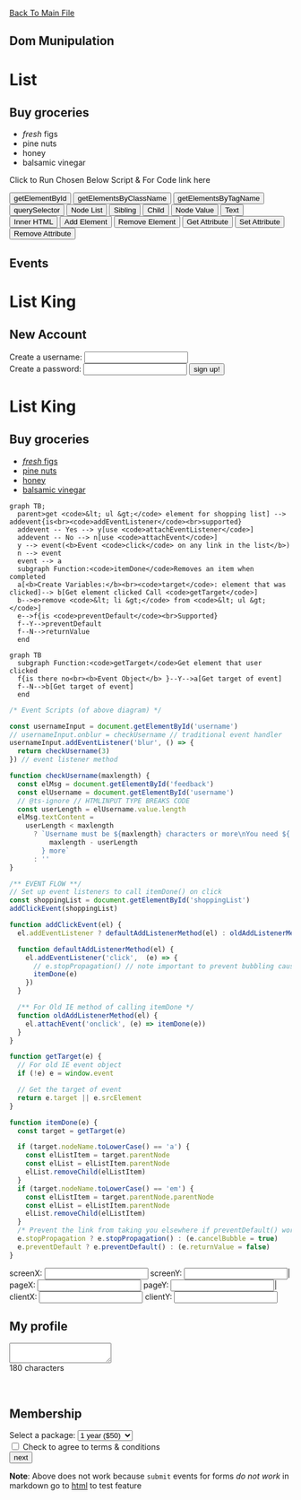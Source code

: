 <link rel="stylesheet" href="CSS/playground.css">
<meta name="viewport" content="width=device-width, initial-scale=1.0">

[Back To Main File](ducket.md)


## Dom Munipulation 

<div id="page">
  <h1 id="header">List</h1>
  <h2>Buy groceries</h2>
  <ul id="todo"><li id="one" class="hot"><em>fresh</em> figs</li><li id="two" class="hot">pine nuts</li><li id="three" class="hot">honey</li><li id="four">balsamic vinegar</li></ul>
  <div id="scriptResults"></div>
</div>

Click to Run Chosen Below Script & For Code link here [<i class="fas fa-external-link-alt"></i>](./scripts/scripts.ts)
<div id='script-buttons' class="buttons is-centered">
  <button class='button is-centered is-warning is-small' onclick='getElementByIdScript()'>getElementById </button>
  <button class='button is-centered is-warning is-small' onclick='getElementsByClassNameScript()'>getElementsByClassName
    </button>
  <button class='button is-centered is-warning is-small' onclick='getElementsByTagNameScript()'>getElementsByTagName </button>
  <button class='button is-centered is-warning is-small' onclick='querySelectorScript()'>querySelector </button>
  <button class='button is-centered is-warning is-small' onclick='nodeListScript()'>Node List </button>
  <button class='button is-centered is-warning is-small' onclick='siblingScript()'>Sibling </button>
  <button class='button is-centered is-warning is-small' onclick='childScript()'>Child </button>
  <button class='button is-centered is-warning is-small' onclick='nodeValueScript()'>Node
    Value </button>
  <button class='button is-centered is-warning is-small' onclick='textScript()'>Text </button>
  <button class='button is-centered is-warning is-small' onclick='innerHtmlScript()'>Inner
    HTML </button>
  <button class='button is-centered is-warning is-small' onclick='addElementScript()'>Add
    Element </button>
  <button class='button is-centered is-warning is-small' onclick='removeElementScript()'>Remove
    Element </button>
  <button class='button is-centered is-warning is-small' onclick='getAttributeScript()'>Get
    Attribute </button>
  <button class='button is-centered is-warning is-small' onclick='setAttributeScript()'>Set
    Attribute </button>
  <button class='button is-centered is-warning is-small' onclick='removeAttributeScript()'>Remove
    Attribute </button>
</div>

## Events 

<div id="page">
  <h1>List King</h1>
  <h2>New Account</h2>
    <form method="post" action="http://www.example.org/register">
      <label for="username">Create a username: </label>
      <input type="text" id="username" />
      <div id="feedback"></div>
      <label for="password">Create a password: </label>
      <input type="password" id="password" />
      <input type="submit" value="sign up!" />
    </form>
</div>

  <div id="page">
    <h1>List King</h1>
    <h2>Buy groceries</h2>
    <ul id="shoppingList">
      <li class="complete"><a href="itemDone.php?id=1"><em>fresh</em> figs</a></li>
      <li class="complete"><a href="itemDone.php?id=2">pine nuts</a></li>
      <li class="complete"><a href="itemDone.php?id=3">honey</a></li>
      <li class="complete"><a href="itemDone.php?id=4">balsamic vinegar</a></li>
    </ul>
  </div>

  </div>


  </div>
</div>

```Mermaid
graph TB;
  parent>get <code>&lt; ul &gt;</code> element for shopping list] --> addevent{is<br><code>addEventListener</code><br>supported}
  addevent -- Yes --> y[use <code>attachEventListener</code>]
  addevent -- No --> n[use <code>attachEvent</code>]
  y --> event(<b>Event <code>click</code> on any link in the list</b>)
  n --> event
  event --> a
  subgraph Function:<code>itemDone</code>Removes an item when completed
  a[<b>Create Variables:</b><br><code>target</code>: element that was clicked]--> b[Get element clicked Call <code>getTarget</code>]
  b-->e>remove <code>&lt; li &gt;</code> from <code>&lt; ul &gt;</code>]
  e-->f{is <code>preventDefault</code><br>Supported}
  f--Y-->preventDefault
  f--N-->returnValue
  end
```
```mermaid
graph TB
  subgraph Function:<code>getTarget</code>Get element that user clicked
  f{is there no<br><b>Event Object</b> }--Y-->a[Get target of event]
  f--N-->b[Get target of event]
  end
```
```ts
/* Event Scripts (of above diagram) */

const usernameInput = document.getElementById('username')
// usernameInput.onblur = checkUsername // traditional event handler
usernameInput.addEventListener('blur', () => {
  return checkUsername(3)
}) // event listener method

function checkUsername(maxlength) {
  const elMsg = document.getElementById('feedback')
  const elUsername = document.getElementById('username')
  // @ts-ignore // HTMLINPUT TYPE BREAKS CODE
  const userLength = elUsername.value.length
  elMsg.textContent =
    userLength < maxlength
      ? `Username must be ${maxlength} characters or more\nYou need ${
          maxlength - userLength
        } more`
      : ''
}

/** EVENT FLOW **/
// Set up event listeners to call itemDone() on click
const shoppingList = document.getElementById('shoppingList')
addClickEvent(shoppingList)

function addClickEvent(el) {
  el.addEventListener ? defaultAddListenerMethod(el) : oldAddListenerMethod(el)

  function defaultAddListenerMethod(el) {
    el.addEventListener('click',  (e) => {
      // e.stopPropagation() // note important to prevent bubbling causing link to go elsewhere
      itemDone(e)
    })
  }

  /** For Old IE method of calling itemDone */
  function oldAddListenerMethod(el) {
    el.attachEvent('onclick', (e) => itemDone(e))
  }
}

function getTarget(e) {
  // For old IE event object
  if (!e) e = window.event

  // Get the target of event
  return e.target || e.srcElement
}

function itemDone(e) {
  const target = getTarget(e)

  if (target.nodeName.toLowerCase() == 'a') {
    const elListItem = target.parentNode
    const elList = elListItem.parentNode
    elList.removeChild(elListItem)
  }
  if (target.nodeName.toLowerCase() == 'em') {
    const elListItem = target.parentNode.parentNode
    const elList = elListItem.parentNode
    elList.removeChild(elListItem)
  }
  /* Prevent the link from taking you elsewhere if preventDefault() works use preventDefault() otherwise Use old IE version similiar for stopping event propagation */
  e.stopPropagation ? e.stopPropagation() : (e.cancelBubble = true)
  e.preventDefault ? e.preventDefault() : (e.returnValue = false)
}
```

<div id="stats">
  screenX: <input type="text" id="sx" /> 
  screenY: <input type="text" id="sy" /><span class="divider">|</span> 
  pageX: <input type="text" id="px" /> 
  pageY: <input type="text" id="py" /><span class="divider">|</span>
  clientX: <input type="text" id="cx" /> 
  clientY: <input type="text" id="cy" />
</div>

<form id="messageForm">
  <h2>My profile</h2>
  <textarea id="message"></textarea>
  <div id="charactersLeft">180 characters</div>
  <div id="lastKey"></div>
</form><br>

<form method="post" action="http://www.example.org/register" id="formSignup">
  <h2>Membership</h2>
  <label for="package" class="selectbox"> Select a package: </label>
  <select id="package">
    <option value="annual">1 year ($50)</option>
    <option value="monthly">1 month ($5)</option>
  </select>
  <div id="packageHint" class="tip"></div>
  <input type="checkbox" id="terms" />
  <label for="terms" class="checkbox"> Check to agree to terms &amp; conditions</label>
  <div id="termsHint" class="warning"></div>
  <input type="submit" value="next" />
</form>

**Note**: Above does not work because `submit` events for forms *do not work* in markdown go to [html](./ducket.html) to test feature

<!-- keep script at the bottom -->
<script src="scripts/scripts.ts"></script>